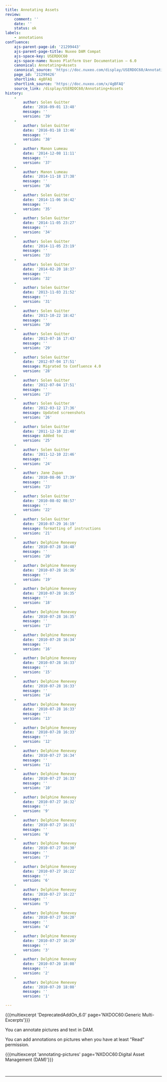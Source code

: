 ```yaml
---
title: Annotating Assets
review:
    comment: ''
    date: ''
    status: ok
labels:
    - annotations
confluence:
    ajs-parent-page-id: '21299443'
    ajs-parent-page-title: Nuxeo DAM Compat
    ajs-space-key: USERDOC60
    ajs-space-name: Nuxeo Platform User Documentation — 6.0
    canonical: Annotating+Assets
    canonical_source: 'https://doc.nuxeo.com/display/USERDOC60/Annotating+Assets'
    page_id: '21299426'
    shortlink: 4gBFAQ
    shortlink_source: 'https://doc.nuxeo.com/x/4gBFAQ'
    source_link: /display/USERDOC60/Annotating+Assets
history:
    - 
        author: Solen Guitter
        date: '2016-09-01 13:48'
        message: ''
        version: '39'
    - 
        author: Solen Guitter
        date: '2016-01-18 13:46'
        message: ''
        version: '38'
    - 
        author: Manon Lumeau
        date: '2014-12-08 11:11'
        message: ''
        version: '37'
    - 
        author: Manon Lumeau
        date: '2014-11-18 17:38'
        message: ''
        version: '36'
    - 
        author: Solen Guitter
        date: '2014-11-06 16:42'
        message: ''
        version: '35'
    - 
        author: Solen Guitter
        date: '2014-11-05 23:27'
        message: ''
        version: '34'
    - 
        author: Solen Guitter
        date: '2014-11-05 23:19'
        message: ''
        version: '33'
    - 
        author: Solen Guitter
        date: '2014-02-20 18:37'
        message: ''
        version: '32'
    - 
        author: Solen Guitter
        date: '2013-11-03 21:52'
        message: ''
        version: '31'
    - 
        author: Solen Guitter
        date: '2013-10-22 18:42'
        message: ''
        version: '30'
    - 
        author: Solen Guitter
        date: '2013-07-16 17:43'
        message: ''
        version: '29'
    - 
        author: Solen Guitter
        date: '2012-07-04 17:51'
        message: Migrated to Confluence 4.0
        version: '28'
    - 
        author: Solen Guitter
        date: '2012-07-04 17:51'
        message: ''
        version: '27'
    - 
        author: Solen Guitter
        date: '2012-03-12 17:36'
        message: Updated screenshots
        version: '26'
    - 
        author: Solen Guitter
        date: '2011-12-10 22:48'
        message: Added toc
        version: '25'
    - 
        author: Solen Guitter
        date: '2011-12-10 22:46'
        message: ''
        version: '24'
    - 
        author: Jane Zupan
        date: '2010-08-06 17:39'
        message: ''
        version: '23'
    - 
        author: Solen Guitter
        date: '2010-08-02 08:57'
        message: ''
        version: '22'
    - 
        author: Solen Guitter
        date: '2010-07-29 16:19'
        message: formatting of instructions
        version: '21'
    - 
        author: Delphine Renevey
        date: '2010-07-28 16:48'
        message: ''
        version: '20'
    - 
        author: Delphine Renevey
        date: '2010-07-28 16:36'
        message: ''
        version: '19'
    - 
        author: Delphine Renevey
        date: '2010-07-28 16:35'
        message: ''
        version: '18'
    - 
        author: Delphine Renevey
        date: '2010-07-28 16:35'
        message: ''
        version: '17'
    - 
        author: Delphine Renevey
        date: '2010-07-28 16:34'
        message: ''
        version: '16'
    - 
        author: Delphine Renevey
        date: '2010-07-28 16:33'
        message: ''
        version: '15'
    - 
        author: Delphine Renevey
        date: '2010-07-28 16:33'
        message: ''
        version: '14'
    - 
        author: Delphine Renevey
        date: '2010-07-28 16:33'
        message: ''
        version: '13'
    - 
        author: Delphine Renevey
        date: '2010-07-28 16:33'
        message: ''
        version: '12'
    - 
        author: Delphine Renevey
        date: '2010-07-27 16:34'
        message: ''
        version: '11'
    - 
        author: Delphine Renevey
        date: '2010-07-27 16:33'
        message: ''
        version: '10'
    - 
        author: Delphine Renevey
        date: '2010-07-27 16:32'
        message: ''
        version: '9'
    - 
        author: Delphine Renevey
        date: '2010-07-27 16:31'
        message: ''
        version: '8'
    - 
        author: Delphine Renevey
        date: '2010-07-27 16:30'
        message: ''
        version: '7'
    - 
        author: Delphine Renevey
        date: '2010-07-27 16:22'
        message: ''
        version: '6'
    - 
        author: Delphine Renevey
        date: '2010-07-27 16:22'
        message: ''
        version: '5'
    - 
        author: Delphine Renevey
        date: '2010-07-27 16:20'
        message: ''
        version: '4'
    - 
        author: Delphine Renevey
        date: '2010-07-27 16:20'
        message: ''
        version: '3'
    - 
        author: Delphine Renevey
        date: '2010-07-20 18:08'
        message: ''
        version: '2'
    - 
        author: Delphine Renevey
        date: '2010-07-20 18:08'
        message: ''
        version: '1'

---
```

{{{multiexcerpt 'DeprecatedAddOn_6.0' page='NXDOC60:Generic Multi-Excerpts'}}}

You can annotate pictures and text in DAM.

You can add annotations on pictures when you have at least "Read" permission.

{{{multiexcerpt 'annotating-pictures' page='NXDOC60:Digital Asset Management (DAM)'}}}

&nbsp;

* * *